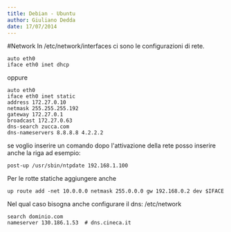 ```yaml
---
title: Debian - Ubuntu
author: Giuliano Dedda 
date: 17/07/2014
---
```


#Network
In /etc/network/interfaces ci sono le configurazioni di rete.

    auto eth0
    iface eth0 inet dhcp

oppure

    auto eth0
    iface eth0 inet static
    address 172.27.0.10
    netmask 255.255.255.192
    gateway 172.27.0.1
    broadcast 172.27.0.63
    dns-search zucca.com
    dns-nameservers 8.8.8.8 4.2.2.2

se voglio inserire un comando dopo l'attivazione della rete posso inserire anche la riga ad esempio:

    post-up /usr/sbin/ntpdate 192.168.1.100

Per le rotte statiche aggiungere anche 

    up route add -net 10.0.0.0 netmask 255.0.0.0 gw 192.168.0.2 dev $IFACE
	
Nel qual caso bisogna anche configurare il dns: /etc/network

    search dominio.com
    nameserver 130.186.1.53  # dns.cineca.it